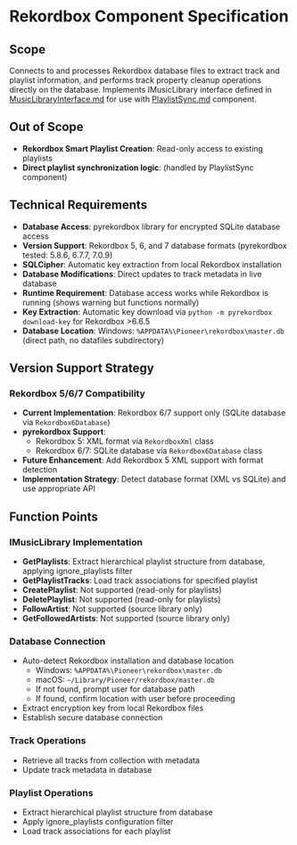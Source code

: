# Rekordbox Component Specification

## Scope

Connects to and processes Rekordbox database files to extract track and playlist information, and performs track property cleanup operations directly on the database.
Implements IMusicLibrary interface defined in [MusicLibraryInterface.md](MusicLibraryInterface.md) for use with [PlaylistSync.md](PlaylistSync.md) component.

## Out of Scope

- **Rekordbox Smart Playlist Creation**: Read-only access to existing playlists
- **Direct playlist synchronization logic**: (handled by PlaylistSync component)

## Technical Requirements

- **Database Access**: pyrekordbox library for encrypted SQLite database access
- **Version Support**: Rekordbox 5, 6, and 7 database formats (pyrekordbox tested: 5.8.6, 6.7.7, 7.0.9)
- **SQLCipher**: Automatic key extraction from local Rekordbox installation
- **Database Modifications**: Direct updates to track metadata in live database
- **Runtime Requirement**: Database access works while Rekordbox is running (shows warning but functions normally)
- **Key Extraction**: Automatic key download via `python -m pyrekordbox download-key` for Rekordbox >6.6.5
- **Database Location**: Windows: `%APPDATA%\Pioneer\rekordbox\master.db` (direct path, no datafiles subdirectory)

## Version Support Strategy

### Rekordbox 5/6/7 Compatibility
- **Current Implementation**: Rekordbox 6/7 support only (SQLite database via `Rekordbox6Database`)
- **pyrekordbox Support**: 
  - Rekordbox 5: XML format via `RekordboxXml` class
  - Rekordbox 6/7: SQLite database via `Rekordbox6Database` class
- **Future Enhancement**: Add Rekordbox 5 XML support with format detection
- **Implementation Strategy**: Detect database format (XML vs SQLite) and use appropriate API

## Function Points

### IMusicLibrary Implementation
- **GetPlaylists**: Extract hierarchical playlist structure from database, applying ignore_playlists filter
- **GetPlaylistTracks**: Load track associations for specified playlist
- **CreatePlaylist**: Not supported (read-only for playlists)
- **DeletePlaylist**: Not supported (read-only for playlists)
- **FollowArtist**: Not supported (source library only)
- **GetFollowedArtists**: Not supported (source library only)

### Database Connection
- Auto-detect Rekordbox installation and database location
  - Windows: `%APPDATA%\Pioneer\rekordbox\master.db`
  - macOS: `~/Library/Pioneer/rekordbox/master.db`
  - If not found, prompt user for database path
  - If found, confirm location with user before proceeding
- Extract encryption key from local Rekordbox files
- Establish secure database connection

### Track Operations
- Retrieve all tracks from collection with metadata
- Update track metadata in database

### Playlist Operations
- Extract hierarchical playlist structure from database
- Apply ignore_playlists configuration filter
- Load track associations for each playlist
